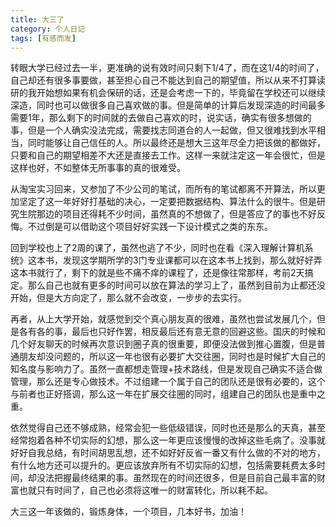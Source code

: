 ```yaml
---
title: 大三了
category: 个人日记
tags: [有感而发]
---
```


转眼大学已经过去一半，更准确的说有效时间只剩下1/4了，而在这1/4的时间了，自己却还有很多事要做，甚至担心自己不能达到自己的期望值，所以从来不打算读研的我开始想如果有机会保研的话，还是会考虑一下的，毕竟留在学校还可以继续深造，同时也可以做很多自己喜欢做的事。但是简单的计算后发现深造的时间最多需要1年，那么剩下的时间就的去做自己喜欢的时，说实话，确实有很多想做的事，但是一个人确实没法完成，需要找志同道合的人一起做，但又很难找到水平相当，同时能够让自己信任的人。所以最终还是想大三这年尽全力把该做的都做好，只要和自己的期望相差不大还是直接去工作。这样一来就注定这一年会很忙，但是这样也好，不如整体无所事事的真的很难受。


从淘宝实习回来，又参加了不少公司的笔试，而所有的笔试都离不开算法，所以更加坚定了这一年好好打基础的决心，一定要把数据结构、算法什么的很牛。但是研究生院那边的项目还得耗不少时间，虽然真的不想做了，但是答应了的事也不好反悔。不过倒是可以借助这个项目好好实践一下设计模式之类的东东。

回到学校也上了2周的课了，虽然也逃了不少，同时也在看《深入理解计算机系统》这本书，发现这学期所学的3门专业课都可以在这本书上找到，那么就好好弄这本书就行了，剩下的就是些不痛不痒的课程了，还是像往常那样，考前2天搞定。那么自己也就有更多的时间可以放在算法的学习上了，虽然到目前为止都还没开始，但是大方向定了，那么就不会改变，一步步的去实行。

再者，从上大学开始，就感觉到交个真心朋友真的很难，虽然也尝试发展几个，但是各有各的事，最后也只好作罢，相反最后还有意无意的回避这些。国庆的时候和几个好友聊天的时候再次意识到圈子真的很重要，即便没法做到推心置腹，但是普通朋友却没问题的，所以这一年也很有必要扩大交往圈，同时也是时候扩大自己的知名度与影响力了。虽然一直都想走管理+技术路线，但是发现自己确实不适合做管理，那么还是专心做技术。不过组建一个属于自己的团队还是很有必要的，这个与前者也正好搭调，那么这一年在扩展交往圈的同时，组建自己的团队也是重中之重。

依然觉得自己还不够成熟，经常会犯一些低级错误，同时也还是那么的天真，甚至经常抱着各种不切实际的幻想，那么这一年更应该慢慢的改掉这些毛病了。没事就好好自我总结，有时间胡思乱想，还不如好好反省一番又有什么做的不对的地方，有什么地方还可以提升的。更应该放弃所有不切实际的幻想，包括需要耗费太多时间，却没法把握最终结果的事。虽然现在的时间还很多，但是目前自己最丰富的财富也就只有时间了，自己也必须将这唯一的财富转化，所以耗不起。

大三这一年该做的，锻炼身体，一个项目，几本好书，加油！
